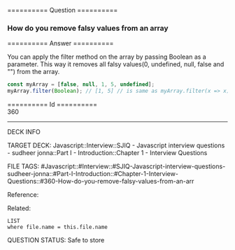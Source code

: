 ========== Question ==========  

### How do you remove falsy values from an array  

========== Answer ==========  

You can apply the filter method on the array by passing Boolean as a parameter. This way it removes all falsy values(0, undefined, null, false and "") from the array.

```javascript
const myArray = [false, null, 1, 5, undefined];
myArray.filter(Boolean); // [1, 5] // is same as myArray.filter(x => x);
```

========== Id ==========  
360

---

DECK INFO

TARGET DECK: Javascript::Interview::SJIQ - Javascript interview questions - sudheer jonna::Part I - Introduction::Chapter 1 - Interview Questions

FILE TAGS: #Javascript::#Interview::#SJIQ-Javascript-interview-questions-sudheer-jonna::#Part-I-Introduction::#Chapter-1-Interview-Questions::#360-How-do-you-remove-falsy-values-from-an-arr

Reference:

Related:

```dataview
LIST
where file.name = this.file.name
```

QUESTION STATUS: Safe to store
